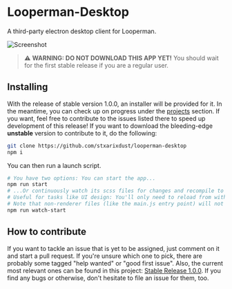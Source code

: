 # Looperman-Desktop

A third-party electron desktop client for Looperman.

![Screenshot](https://i.imgur.com/Z7Q9scj.png)

> :warning: **WARNING: DO NOT DOWNLOAD THIS APP YET!**
> You should wait for the first stable release if you are a regular user.

## Installing

With the release of stable version 1.0.0, an installer will be provided for it.
In the meantime, you can check up on progress under the
[projects](https://github.com/stxarixdust/looperman-desktop/projects/1)
section. If you want, feel free to contribute to the issues listed there to speed
up development of this release! If you want to download the bleeding-edge
**unstable** version to contribute to it, do the following:

```sh
git clone https://github.com/stxarixdust/looperman-desktop
npm i
```

You can then run a launch script.

```sh
# You have two options: You can start the app...
npm run start
# ...Or continuously watch its scss files for changes and recompile to css.
# Useful for tasks like UI design: You'll only need to reload from within the app
# Note that non-renderer files (like the main.js entry point) will not update.
npm run watch-start
```

## How to contribute

If you want to tackle an issue that is yet to be assigned, just comment on it and
start a pull request. If you're unsure which one to pick, there are probably some
tagged "help wanted" or "good first issue". Also, the current most relevant ones
can be found in this project: 
[Stable Release 1.0.0](https://github.com/stxarixdust/looperman-desktop/projects/1).
If you find any bugs or otherwise, don't hesitate to file an issue for them, too.
